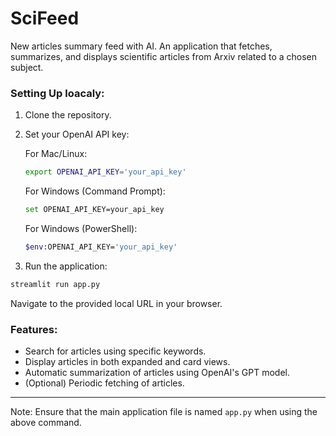# SciFeed
New articles summary feed with AI.
An application that fetches, summarizes, and displays scientific articles from Arxiv related to a chosen subject.

### Setting Up loacaly:
1. Clone the repository.
2. Set your OpenAI API key:

   For Mac/Linux:
   ```bash
   export OPENAI_API_KEY='your_api_key'
   ```

   For Windows (Command Prompt):
   ```bash
   set OPENAI_API_KEY=your_api_key
   ```

   For Windows (PowerShell):
   ```bash
   $env:OPENAI_API_KEY='your_api_key'
   ```

3. Run the application:
```bash
streamlit run app.py
```
Navigate to the provided local URL in your browser.

### Features:
- Search for articles using specific keywords.
- Display articles in both expanded and card views.
- Automatic summarization of articles using OpenAI's GPT model.
- (Optional) Periodic fetching of articles.

---

Note: Ensure that the main application file is named `app.py` when using the above command.
